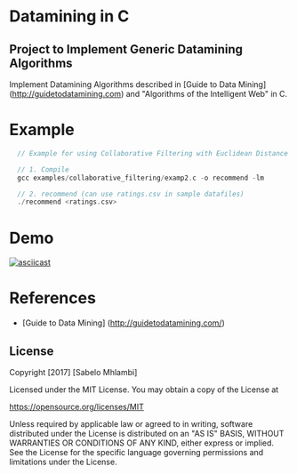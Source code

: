 # Datamining in C
## Project to Implement Generic Datamining Algorithms

Implement Datamining Algorithms described in [Guide to Data Mining] (http://guidetodatamining.com) and "Algorithms of the Intelligent Web" in C. 

# Example 
```c
  // Example for using Collaborative Filtering with Euclidean Distance

  // 1. Compile
  gcc examples/collaborative_filtering/examp2.c -o recommend -lm

  // 2. recommend (can use ratings.csv in sample datafiles)
  ./recommend <ratings.csv>
```
# Demo
[![asciicast](https://asciinema.org/a/124606.png)](https://asciinema.org/a/124606)

# References
 - [Guide to Data Mining] (http://guidetodatamining.com/)

## License

Copyright [2017] [Sabelo Mhlambi]

Licensed under the MIT License.
You may obtain a copy of the License at

https://opensource.org/licenses/MIT

Unless required by applicable law or agreed to in writing, software
distributed under the License is distributed on an "AS IS" BASIS, WITHOUT WARRANTIES OR CONDITIONS OF ANY KIND, either express or implied.
See the License for the specific language governing permissions and limitations under the License.

